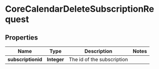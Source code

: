 

# CoreCalendarDeleteSubscriptionRequest


## Properties

| Name | Type | Description | Notes |
|------------ | ------------- | ------------- | -------------|
|**subscriptionid** | **Integer** | The id of the subscription |  |



